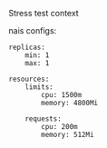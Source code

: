 Stress test context


nais configs:

    replicas:
        min: 1
        max: 1

    resources:
        limits:
            cpu: 1500m
            memory: 4800Mi

        requests:
            cpu: 200m
            memory: 512Mi